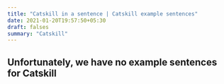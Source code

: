 ```yaml
---
title: "Catskill in a sentence | Catskill example sentences"
date: 2021-01-20T19:57:50+05:30
draft: falses
summary: "Catskill"
---
```

## Unfortunately, we have no example sentences for Catskill                 
